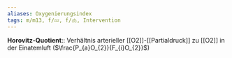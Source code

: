 ```yaml
---
aliases: Oxygenierungsindex
tags: m/m13, f/💤, f/🫁, Intervention
---
```

**Horovitz-Quotient**:: Verhältnis arterieller [[O2]]-[[Partialdruck]] zu [[O2]] in der Einatemluft ($\frac{P_{a}O_{2}}{F_{i}O_{2}}$)